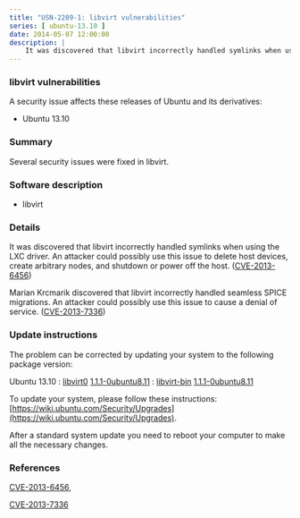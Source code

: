 ```yaml
---
title: "USN-2209-1: libvirt vulnerabilities"
series: [ ubuntu-13.10 ]
date: 2014-05-07 12:00:00
description: |
    It was discovered that libvirt incorrectly handled symlinks when using the LXC driver. An attacker could possibly use this issue to delete host devices, create arbitrary nodes, and shutdown or power off the host. ([CVE-2013-6456](http://people.ubuntu.com/~ubuntu-security/cve/CVE-2013-6456))
--- 
```

 
### libvirt vulnerabilities

A security issue affects these releases of Ubuntu and its derivatives:

* Ubuntu 13.10

### Summary

Several security issues were fixed in libvirt. 

### Software description

* libvirt 

### Details

It was discovered that libvirt incorrectly handled symlinks when using the LXC driver. An attacker could possibly use this issue to delete host devices, create arbitrary nodes, and shutdown or power off the host. ([CVE-2013-6456](http://people.ubuntu.com/~ubuntu-security/cve/CVE-2013-6456))

Marian Krcmarik discovered that libvirt incorrectly handled seamless SPICE migrations. An attacker could possibly use this issue to cause a denial of service. ([CVE-2013-7336](http://people.ubuntu.com/~ubuntu-security/cve/CVE-2013-7336)) 

### Update instructions

The problem can be corrected by updating your system to the following package version:

Ubuntu 13.10
 : [libvirt0](https://launchpad.net/ubuntu/+source/libvirt) <span> [1.1.1-0ubuntu8.11](https://launchpad.net/ubuntu/+source/libvirt/1.1.1-0ubuntu8.11) </span> 
 : [libvirt-bin](https://launchpad.net/ubuntu/+source/libvirt) <span> [1.1.1-0ubuntu8.11](https://launchpad.net/ubuntu/+source/libvirt/1.1.1-0ubuntu8.11) </span> 

To update your system, please follow these instructions: [https://wiki.ubuntu.com/Security/Upgrades](https://wiki.ubuntu.com/Security/Upgrades).

After a standard system update you need to reboot your computer to make all the necessary changes. 

### References

 [CVE-2013-6456](http://people.ubuntu.com/~ubuntu-security/cve/CVE-2013-6456), 

 [CVE-2013-7336](http://people.ubuntu.com/~ubuntu-security/cve/CVE-2013-7336)
 

